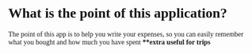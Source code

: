 <h1 style="font-family:verdana">What is the point of this application?</h1>
<p style="font-family:verdana">The point of this app is to help you write your expenses, so you can easily remember what you bought and how much you have spent <b>**extra useful for trips</b>

